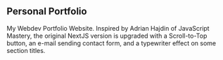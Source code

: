## Personal Portfolio

My Webdev Portfolio Website. Inspired by Adrian Hajdin of JavaScript Mastery, the original NextJS version is upgraded with a Scroll-to-Top button, an e-mail sending contact form, and a typewriter effect on some section titles.